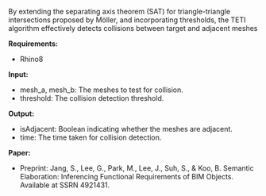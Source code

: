 By extending the separating axis theorem (SAT) for triangle-triangle intersections proposed by Möller, and incorporating thresholds, the TETI algorithm effectively detects collisions between target and adjacent meshes

**Requirements:**
- Rhino8

**Input:** 
- mesh_a, mesh_b: The meshes to test for collision.
- threshold: The collision detection threshold.

**Output:**
- isAdjacent: Boolean indicating whether the meshes are adjacent.
- time: The time taken for collision detection.

**Paper:**
- Preprint: Jang, S., Lee, G., Park, M., Lee, J., Suh, S., & Koo, B. Semantic Elaboration: Inferencing Functional Requirements of BIM Objects. Available at SSRN 4921431.
